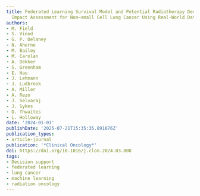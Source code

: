 ```yaml
---
title: Federated Learning Survival Model and Potential Radiotherapy Decision Support
  Impact Assessment for Non–small Cell Lung Cancer Using Real-World Data
authors:
- M. Field
- S. Vinod
- G. P. Delaney
- N. Aherne
- M. Bailey
- M. Carolan
- A. Dekker
- S. Greenham
- E. Hau
- J. Lehmann
- J. Ludbrook
- A. Miller
- A. Rezo
- J. Selvaraj
- J. Sykes
- D. Thwaites
- L. Holloway
date: '2024-01-01'
publishDate: '2025-07-21T15:35:35.891676Z'
publication_types:
- article-journal
publication: '*Clinical Oncology*'
doi: https://doi.org/10.1016/j.clon.2024.03.008
tags:
- Decision support
- federated learning
- lung cancer
- machine learning
- radiation oncology
---
```

